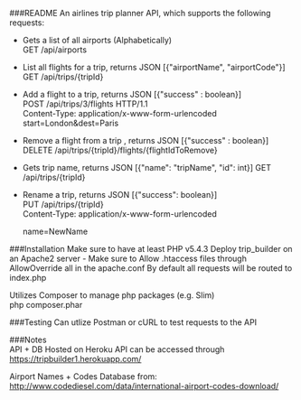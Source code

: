 ###README
An airlines trip planner API, which supports the following requests:  
  - Gets a list of all airports (Alphabetically)  
    GET /api/airports

  - List all flights for a trip, returns JSON [{"airportName", "airportCode"}]
    GET /api/trips/{tripId}

  - Add a flight to a trip, returns JSON [{"success" : boolean}]  
  POST /api/trips/3/flights HTTP/1.1  
  Content-Type:   application/x-www-form-urlencoded  
  start=London&dest=Paris  

  - Remove a flight from a trip  , returns JSON [{"success" : boolean}]
    DELETE /api/trips/{tripId}/flights/{flightIdToRemove}

  - Gets trip name, returns JSON [{"name": "tripName", "id": int}]
      GET /api/trips/{tripId}

  - Rename a trip, returns JSON [{"success": boolean}]  
    PUT /api/trips/{tripId}  
    Content-Type:   application/x-www-form-urlencoded  

    name=NewName  

###Installation
  Make sure to have at least PHP v5.4.3
  Deploy trip_builder on an Apache2 server
    - Make sure to Allow .htaccess files through AllowOverride all in the apache.conf
  By default all requests will be routed to index.php

  Utilizes Composer to manage php packages (e.g. Slim)  
    php composer.phar  

###Testing
  Can utlize Postman or cURL to test requests to the API

###Notes  
API + DB Hosted on Heroku
API can be accessed through https://tripbuilder1.herokuapp.com/

Airport Names + Codes Database from:
http://www.codediesel.com/data/international-airport-codes-download/
